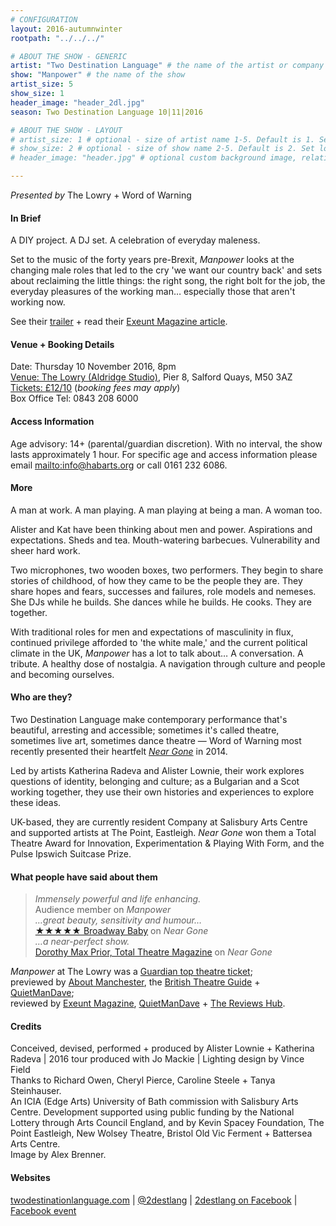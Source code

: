 ```yaml
---
# CONFIGURATION
layout: 2016-autumnwinter
rootpath: "../../../"

# ABOUT THE SHOW - GENERIC
artist: "Two Destination Language" # the name of the artist or company
show: "Manpower" # the name of the show
artist_size: 5
show_size: 1
header_image: "header_2dl.jpg"    
season: Two Destination Language 10|11|2016

# ABOUT THE SHOW - LAYOUT
# artist_size: 1 # optional - size of artist name 1-5. Default is 1. Set longer names to lower values
# show_size: 2 # optional - size of show name 2-5. Default is 2. Set longer names to lower values
# header_image: "header.jpg" # optional custom background image, relative to current page

---
```

*Presented by* The Lowry + Word of Warning          
         
#### In Brief      
A DIY project. A DJ set. A celebration of everyday maleness.         
        
Set to the music of the forty years pre-Brexit, *Manpower* looks at the changing male roles that led to the cry 'we want our country back' and sets about reclaiming the little things: the right song, the right bolt for the job, the everyday pleasures of the working man… especially those that aren't working now.         
        
See their <a href="http://vimeo.com/189768637" target="_blank">trailer</a> + read their <a href="http://exeuntmagazine.com/features/manpower-embraced-anger" target="_blank">Exeunt Magazine article</a>.        
         
#### Venue + Booking Details    
Date: Thursday 10 November 2016, 8pm          
<a href="http://www.thelowry.com/plan-your-visit/getting-here" target="_blank">Venue: The Lowry (Aldridge Studio)</a>, Pier 8, Salford Quays, M50 3AZ         
<a href="http://www.thelowry.com/event/manpower" target="_blank">Tickets: £12/10</a> (*booking fees may apply*)         
Box Office Tel: 0843 208 6000          
          
#### Access Information        
Age advisory: 14+ (parental/guardian discretion). With no interval, the show lasts approximately 1 hour. For specific age and access information please email <mailto:info@habarts.org> or call 0161 232 6086.     
             
#### More         
A man at work. A man playing. A man playing at being a man. A woman too.         
         
Alister and Kat have been thinking about men and power. Aspirations and expectations. Sheds and tea. Mouth-watering barbecues. Vulnerability and sheer hard work.           
         
Two microphones, two wooden boxes, two performers. They begin to share stories of childhood, of how they came to be the people they are. They share hopes and fears, successes and failures, role models and nemeses. She DJs while he builds. She dances while he builds. He cooks. They are together.            
              
With traditional roles for men and expectations of masculinity in flux, continued privilege afforded to 'the white male,' and the current political climate in the UK, *Manpower* has a lot to talk about… A conversation. A tribute. A healthy dose of nostalgia. A navigation through culture and people and becoming ourselves.          
         
#### Who are they?        
Two Destination Language make contemporary performance that's beautiful, arresting and accessible; sometimes it's called theatre, sometimes live art, sometimes dance theatre — Word of Warning most recently presented their heartfelt [*Near Gone*](/archive/2014-spring/2destlang) in 2014.                
         
Led by artists Katherina Radeva and Alister Lownie, their work explores questions of identity, belonging and culture; as a Bulgarian and a Scot working together, they use their own histories and experiences to explore these ideas.            
          
UK-based, they are currently resident Company at Salisbury Arts Centre and supported artists at The Point, Eastleigh. *Near Gone* won them a Total Theatre Award for Innovation, Experimentation & Playing With Form, and the Pulse Ipswich Suitcase Prize.            
          
#### What people have said about them         
>*Immensely powerful and life enhancing.*<br>Audience member on *Manpower*          
>*…great beauty, sensitivity and humour…*<br><a href="http://www.broadwaybaby.com/shows/near-gone/702154" target="_blank">★★★★★ Broadway Baby</a> on *Near Gone*            
>*…a near-perfect show.*<br><a href="http://totaltheatre.org.uk/two-destination-language-near-gone/" target="_blank">Dorothy Max Prior, Total Theatre Magazine</a> on *Near Gone*              
          
*Manpower* at The Lowry was a <a href="http://www.theguardian.com/stage/theatreblog/2016/nov/07/simon-russell-beale-tempest-comus-compass-festival-leeds-frankenstein-weston-theatre-top-tickets" target="_blank">Guardian top theatre ticket</a>;<br>previewed by <a href="http://aboutmanchester.co.uk/latest/new-performance-about-men-and-power-discusses-the-rapidly-changing-landscape-of-brexit-britain" target="_blank">About Manchester</a>, the <a href="http://www.britishtheatreguide.info/news/manpower-roams-the-region-6939" target="_blank">British Theatre Guide</a> + <a href="http://quietmandave.co.uk/2016/10/november-preview-manpower" target="_blank">QuietManDave</a>;<br>reviewed by <a href="http://exeuntmagazine.com/reviews/review-manpower-lowry-manchester" target="_blank">Exeunt Magazine</a>, <a href="http://quietmandave.co.uk/2016/11/manpower" target="_blank">QuietManDave</a> + <a href="http://www.thereviewshub.com/manpower-the-lowry-salford" target="_blank">The Reviews Hub</a>.          
        
#### Credits          
Conceived, devised, performed + produced by Alister Lownie + Katherina Radeva | 2016 tour produced with Jo Mackie | Lighting design by Vince Field<br>Thanks to Richard Owen, Cheryl Pierce, Caroline Steele + Tanya Steinhauser.<br>An ICIA (Edge Arts) University of Bath commission with Salisbury Arts Centre. Development supported using public funding by the National Lottery through Arts Council England, and by Kevin Spacey Foundation, The Point Eastleigh, New Wolsey Theatre, Bristol Old Vic Ferment + Battersea Arts Centre.<br>Image by Alex Brenner.                 
         
#### Websites          
<a href="http://www.twodestinationlanguage.com/?page_id=1137" target="_blank">twodestinationlanguage.com</a> | <a href="http://twitter.com/2destlang" target="_blank">@2destlang</a> | <a href="http://facebook.com/2destlang" target="_blank">2destlang on Facebook</a> | <a href="http://www.facebook.com/events/691026767730262" target="_blank">Facebook event</a>
